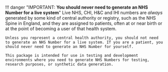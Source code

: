!!! danger "IMPORTANT: **You should never need to generate an NHS Number for a live system**"
    Live NHS, CHI, H&C and IHI numbers are _always_ generated by some kind of central authority or registry, such as the NHS Spine in England, and they are assigned to patients, often at or near birth or at the point of becoming a user of that health system.

    Unless you represent a central health authority, you should not need to generate an NHS Number for a live system. If you are a patient, you should never need to generate an NHS Number for yourself.

    This package is intended for use in testing and development environments where you need to generate NHS Numbers for testing, research purposes, or synthetic data generation.
